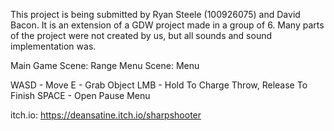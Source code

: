 This project is being submitted by Ryan Steele (100926075) and David Bacon. It is an extension of a GDW project made in a group of 6. Many parts of the project were not created by us, but all sounds and sound implementation was.

Main Game Scene: Range
Menu Scene: Menu

WASD - Move
E - Grab Object
LMB - Hold To Charge Throw, Release To Finish
SPACE - Open Pause Menu

itch.io: https://deansatine.itch.io/sharpshooter

